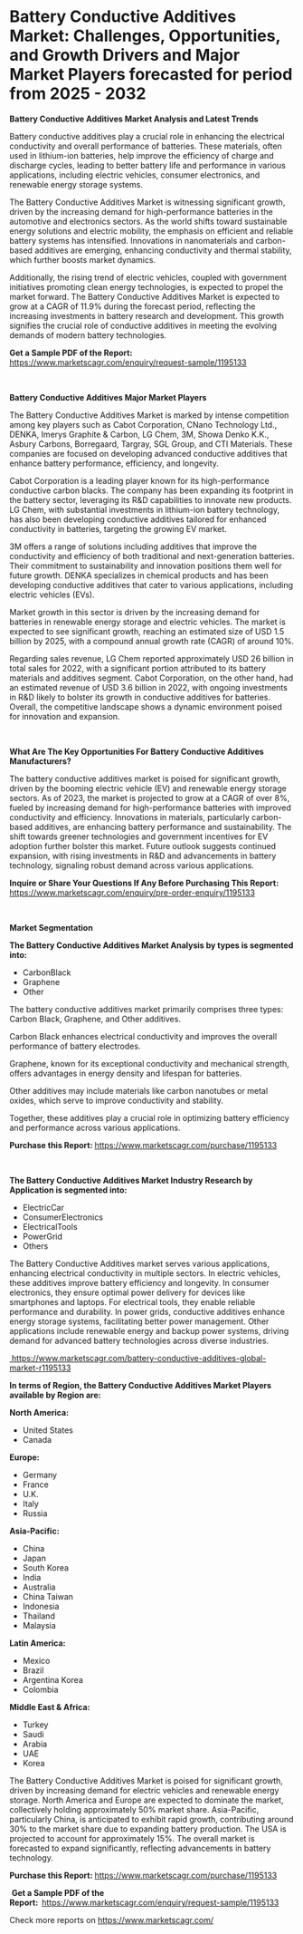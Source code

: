 <p><h1>Battery Conductive Additives Market: Challenges, Opportunities, and Growth Drivers and Major Market Players forecasted for period from 2025 - 2032</h1></p><p><strong>Battery Conductive Additives Market Analysis and Latest Trends</strong></p>
<p><p>Battery conductive additives play a crucial role in enhancing the electrical conductivity and overall performance of batteries. These materials, often used in lithium-ion batteries, help improve the efficiency of charge and discharge cycles, leading to better battery life and performance in various applications, including electric vehicles, consumer electronics, and renewable energy storage systems.</p><p>The Battery Conductive Additives Market is witnessing significant growth, driven by the increasing demand for high-performance batteries in the automotive and electronics sectors. As the world shifts toward sustainable energy solutions and electric mobility, the emphasis on efficient and reliable battery systems has intensified. Innovations in nanomaterials and carbon-based additives are emerging, enhancing conductivity and thermal stability, which further boosts market dynamics.</p><p>Additionally, the rising trend of electric vehicles, coupled with government initiatives promoting clean energy technologies, is expected to propel the market forward. The Battery Conductive Additives Market is expected to grow at a CAGR of 11.9% during the forecast period, reflecting the increasing investments in battery research and development. This growth signifies the crucial role of conductive additives in meeting the evolving demands of modern battery technologies.</p></p>
<p><strong>Get a Sample PDF of the Report:&nbsp;</strong> <a href="https://www.marketscagr.com/enquiry/request-sample/1195133?utm_campaign=2453&utm_medium=2&utm_source=Github&utm_content=ia&utm_term=22032025&utm_id=battery-conductive-additives">https://www.marketscagr.com/enquiry/request-sample/1195133</a></p>
<p>&nbsp;</p>
<p><strong>Battery Conductive Additives Major Market Players</strong></p>
<p><p>The Battery Conductive Additives Market is marked by intense competition among key players such as Cabot Corporation, CNano Technology Ltd., DENKA, Imerys Graphite & Carbon, LG Chem, 3M, Showa Denko K.K., Asbury Carbons, Borregaard, Targray, SGL Group, and CTI Materials. These companies are focused on developing advanced conductive additives that enhance battery performance, efficiency, and longevity.</p><p>Cabot Corporation is a leading player known for its high-performance conductive carbon blacks. The company has been expanding its footprint in the battery sector, leveraging its R&D capabilities to innovate new products. LG Chem, with substantial investments in lithium-ion battery technology, has also been developing conductive additives tailored for enhanced conductivity in batteries, targeting the growing EV market.</p><p>3M offers a range of solutions including additives that improve the conductivity and efficiency of both traditional and next-generation batteries. Their commitment to sustainability and innovation positions them well for future growth. DENKA specializes in chemical products and has been developing conductive additives that cater to various applications, including electric vehicles (EVs).</p><p>Market growth in this sector is driven by the increasing demand for batteries in renewable energy storage and electric vehicles. The market is expected to see significant growth, reaching an estimated size of USD 1.5 billion by 2025, with a compound annual growth rate (CAGR) of around 10%.</p><p>Regarding sales revenue, LG Chem reported approximately USD 26 billion in total sales for 2022, with a significant portion attributed to its battery materials and additives segment. Cabot Corporation, on the other hand, had an estimated revenue of USD 3.6 billion in 2022, with ongoing investments in R&D likely to bolster its growth in conductive additives for batteries. Overall, the competitive landscape shows a dynamic environment poised for innovation and expansion.</p></p>
<p>&nbsp;</p>
<p><strong>What Are The Key Opportunities For Battery Conductive Additives Manufacturers?</strong></p>
<p><p>The battery conductive additives market is poised for significant growth, driven by the booming electric vehicle (EV) and renewable energy storage sectors. As of 2023, the market is projected to grow at a CAGR of over 8%, fueled by increasing demand for high-performance batteries with improved conductivity and efficiency. Innovations in materials, particularly carbon-based additives, are enhancing battery performance and sustainability. The shift towards greener technologies and government incentives for EV adoption further bolster this market. Future outlook suggests continued expansion, with rising investments in R&D and advancements in battery technology, signaling robust demand across various applications.</p></p>
<p><strong>Inquire or Share Your Questions If Any Before Purchasing This Report:</strong> <a href="https://www.marketscagr.com/enquiry/pre-order-enquiry/1195133?utm_campaign=2453&utm_medium=2&utm_source=Github&utm_content=ia&utm_term=22032025&utm_id=battery-conductive-additives">https://www.marketscagr.com/enquiry/pre-order-enquiry/1195133</a></p>
<p>&nbsp;</p>
<p><strong>Market Segmentation</strong></p>
<p><strong>The Battery Conductive Additives Market Analysis by types is segmented into:</strong></p>
<p><ul><li>CarbonBlack</li><li>Graphene</li><li>Other</li></ul></p>
<p><p>The battery conductive additives market primarily comprises three types: Carbon Black, Graphene, and Other additives. </p><p>Carbon Black enhances electrical conductivity and improves the overall performance of battery electrodes. </p><p>Graphene, known for its exceptional conductivity and mechanical strength, offers advantages in energy density and lifespan for batteries. </p><p>Other additives may include materials like carbon nanotubes or metal oxides, which serve to improve conductivity and stability. </p><p>Together, these additives play a crucial role in optimizing battery efficiency and performance across various applications.</p></p>
<p><strong>Purchase this Report:&nbsp;</strong><a href="https://www.marketscagr.com/purchase/1195133?utm_campaign=2453&utm_medium=2&utm_source=Github&utm_content=ia&utm_term=22032025&utm_id=battery-conductive-additives">https://www.marketscagr.com/purchase/1195133</a></p>
<p>&nbsp;</p>
<p><strong>The Battery Conductive Additives Market Industry Research by Application is segmented into:</strong></p>
<p><ul><li>ElectricCar</li><li>ConsumerElectronics</li><li>ElectricalTools</li><li>PowerGrid</li><li>Others</li></ul></p>
<p><p>The Battery Conductive Additives market serves various applications, enhancing electrical conductivity in multiple sectors. In electric vehicles, these additives improve battery efficiency and longevity. In consumer electronics, they ensure optimal power delivery for devices like smartphones and laptops. For electrical tools, they enable reliable performance and durability. In power grids, conductive additives enhance energy storage systems, facilitating better power management. Other applications include renewable energy and backup power systems, driving demand for advanced battery technologies across diverse industries.</p></p>
<p><a href="https://www.marketscagr.com/battery-conductive-additives-global-market-r1195133?utm_campaign=2453&utm_medium=2&utm_source=Github&utm_content=ia&utm_term=22032025&utm_id=battery-conductive-additives">&nbsp;https://www.marketscagr.com/battery-conductive-additives-global-market-r1195133</a></p>
<p><strong>In terms of Region, the Battery Conductive Additives Market Players available by Region are:</strong></p>
<p>
    <p> <strong> North America: </strong>
        <ul>
            <li>United States</li>
            <li>Canada</li>
        </ul>
        </p> 
    <p> <strong> Europe: </strong>
        <ul>
            <li>Germany</li>
            <li>France</li>
            <li>U.K.</li>
            <li>Italy</li>
            <li>Russia</li>
        </ul>
        </p> 
    <p> <strong> Asia-Pacific: </strong>
        <ul>
            <li>China</li>
            <li>Japan</li>
            <li>South Korea</li>
            <li>India</li>
            <li>Australia</li>
            <li>China Taiwan</li>
            <li>Indonesia</li>
            <li>Thailand</li>
            <li>Malaysia</li>
        </ul>
        </p> 
    <p> <strong> Latin America: </strong>
        <ul>
            <li>Mexico</li>
            <li>Brazil</li>
            <li>Argentina Korea</li>
            <li>Colombia</li>
        </ul>
        </p> 
    <p> <strong> Middle East & Africa: </strong>
        <ul>
            <li>Turkey</li>
            <li>Saudi</li>
            <li>Arabia</li>
            <li>UAE</li>
            <li>Korea</li>
        </ul>
    </p>
    </p>
<p><p>The Battery Conductive Additives Market is poised for significant growth, driven by increasing demand for electric vehicles and renewable energy storage. North America and Europe are expected to dominate the market, collectively holding approximately 50% market share. Asia-Pacific, particularly China, is anticipated to exhibit rapid growth, contributing around 30% to the market share due to expanding battery production. The USA is projected to account for approximately 15%. The overall market is forecasted to expand significantly, reflecting advancements in battery technology.</p></p>
<p><strong>Purchase this Report: </strong><a href="https://www.marketscagr.com/purchase/1195133?utm_campaign=2453&utm_medium=2&utm_source=Github&utm_content=ia&utm_term=22032025&utm_id=battery-conductive-additives">https://www.marketscagr.com/purchase/1195133</a></p>
<p>&nbsp;<strong>Get a Sample PDF of the Report:&nbsp;&nbsp;</strong><a href="https://www.marketscagr.com/enquiry/request-sample/1195133?utm_campaign=2453&utm_medium=2&utm_source=Github&utm_content=ia&utm_term=22032025&utm_id=battery-conductive-additives">https://www.marketscagr.com/enquiry/request-sample/1195133</a></p>
<p><strong></strong></p>
<p>Check more reports on <a href="https://www.marketscagr.com/?utm_campaign=2453&utm_medium=2&utm_source=Github&utm_content=ia&utm_term=22032025&utm_id=battery-conductive-additives">https://www.marketscagr.com/</a></p>